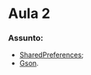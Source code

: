 # Aula 2
### Assunto: 
- [SharedPreferences](https://medium.com/android-dev-br/sharedpreferences-d34768fcda45);
- [Gson](https://github.com/google/gson).
